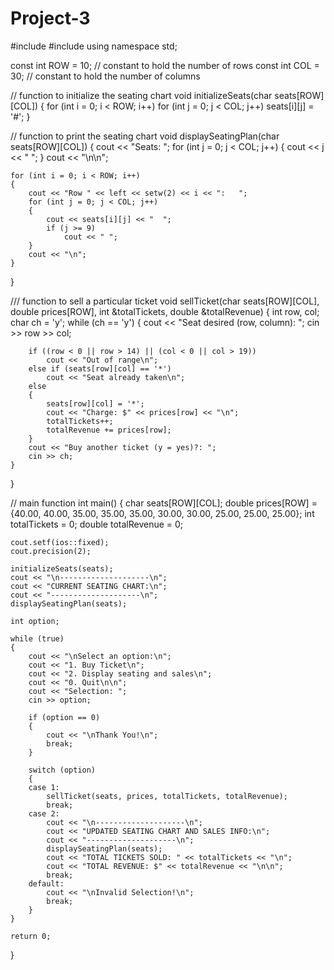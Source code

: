 # Project-3 
#include <iostream>
#include <iomanip>
using namespace std;

const int ROW = 10; // constant to hold the number of rows
const int COL = 30; // constant to hold the number of columns

// function to initialize the seating chart
void initializeSeats(char seats[ROW][COL])
{
    for (int i = 0; i < ROW; i++)
        for (int j = 0; j < COL; j++)
            seats[i][j] = '#';
}

// function to print the seating chart
void displaySeatingPlan(char seats[ROW][COL])
{
    cout << "Seats:    ";
    for (int j = 0; j < COL; j++)
    {
        cout << j << "  ";
    }
    cout << "\n\n";

    for (int i = 0; i < ROW; i++)
    {
        cout << "Row " << left << setw(2) << i << ":   ";
        for (int j = 0; j < COL; j++)
        {
            cout << seats[i][j] << "  ";
            if (j >= 9)
                cout << " ";
        }
        cout << "\n";
    }
}

/// function to sell a particular ticket
void sellTicket(char seats[ROW][COL], double prices[ROW], int &totalTickets, double &totalRevenue)
{
    int row, col;
    char ch = 'y';
    while (ch == 'y')
    {
        cout << "Seat desired (row, column): ";
        cin >> row >> col;

        if ((row < 0 || row > 14) || (col < 0 || col > 19))
            cout << "Out of range\n";
        else if (seats[row][col] == '*')
            cout << "Seat already taken\n";
        else
        {
            seats[row][col] = '*';
            cout << "Charge: $" << prices[row] << "\n";
            totalTickets++;
            totalRevenue += prices[row];
        }
        cout << "Buy another ticket (y = yes)?: ";
        cin >> ch;
    }
}

// main function
int main()
{
    char seats[ROW][COL];
    double prices[ROW] = {40.00, 40.00, 35.00, 35.00, 35.00, 30.00, 30.00, 25.00, 25.00, 25.00};
    int totalTickets = 0;
    double totalRevenue = 0;

    cout.setf(ios::fixed);
    cout.precision(2);

    initializeSeats(seats);
    cout << "\n--------------------\n";
    cout << "CURRENT SEATING CHART:\n";
    cout << "--------------------\n";
    displaySeatingPlan(seats);

    int option;

    while (true)
    {
        cout << "\nSelect an option:\n";
        cout << "1. Buy Ticket\n";
        cout << "2. Display seating and sales\n";
        cout << "0. Quit\n\n";
        cout << "Selection: ";
        cin >> option;

        if (option == 0)
        {
            cout << "\nThank You!\n";
            break;
        }

        switch (option)
        {
        case 1:
            sellTicket(seats, prices, totalTickets, totalRevenue);
            break;
        case 2:
            cout << "\n--------------------\n";
            cout << "UPDATED SEATING CHART AND SALES INFO:\n";
            cout << "--------------------\n";
            displaySeatingPlan(seats);
            cout << "TOTAL TICKETS SOLD: " << totalTickets << "\n";
            cout << "TOTAL REVENUE: $" << totalRevenue << "\n\n";
            break;
        default:
            cout << "\nInvalid Selection!\n";
            break;
        }
    }

    return 0;
}
